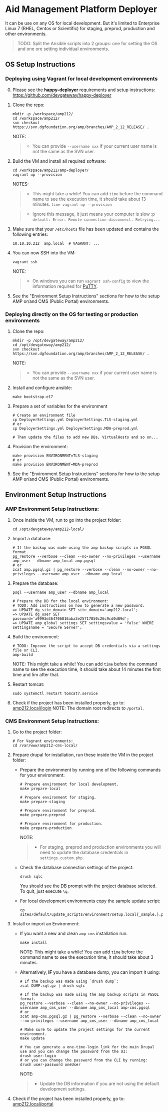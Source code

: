 
# Aid Management Platform Deployer

It can be use on any OS for local development. But it's limited to Enterprise Linux 7 (RHEL, Centos or Scientific) for
staging, preprod, production and other environments.

> TODO: Split the Ansible scripts into 2 groups: one for setting the OS and one ore setting individual environments.


## OS Setup Instructions


### Deploying using Vagrant for local development environments

0.  Please see the **happy-deployer** requirements and setup instructions: https://github.com/devgateway/happy-deployer

1.  Clone the repo:
    ```
    mkdir -p /workspace/amp212/
    cd /workspace/amp212/
    svn checkout https://svn.dgfoundation.org/amp/branches/AMP_2_12_RELEASE/ .
    ```
    NOTE:
    > *   You can provide `--username xxx` if your current user name is not the same as the SVN user.

2.  Build the VM and install all required software:
    ```
    cd /workspace/amp212/amp-deployer/
    vagrant up --provision
    ```
    NOTES:
    > *   This might take a while! You can add `time` before the command name to see the execution time, it should take
        about 13 minutes.
        ```
        time vagrant up --provision
        ```

    > *   Ignore this message, it just means your computer is slow :p
        ```
        default: Error: Remote connection disconnect. Retrying...
        ```

4.  Make sure that your `/etc/hosts` file has been updated and contains the following entries:
    ```
    10.10.10.212  amp.local  # VAGRANT: ...
    ```

5.  You can now SSH into the VM:
    ```
    vagrant ssh
    ```
    NOTE:
    > *   On windows you can run `vagrant ssh-config` to view the information required for
          [PuTTY](http://www.chiark.greenend.org.uk/~sgtatham/putty/).

5.  See the "Environment Setup Instructions" sections for how to the setup AMP or/and CMS (Public Portal) environments.


### Deploying directly on the OS for testing or production environments


1.  Clone the repo:
    ```
    mkdir -p /opt/devgateway/amp212/
    cd /opt/devgateway/amp212/
    svn checkout https://svn.dgfoundation.org/amp/branches/AMP_2_12_RELEASE/ .
    ```
    NOTE:
    > *   You can provide `--username xxx` if your current user name is not the same as the SVN user.

2.  Install and configure ansible:
    ```
    make bootstrap-el7
    ```

3.  Prepare a set of variables for the environment
    ```
    # Create an environment file
    cp DeployerSettings.yml DeployerSettings.TLS-staging.yml
    # or
    cp DeployerSettings.yml DeployerSettings.MDA-preprod.yml

    # Then update the files to add new DBs, VirtualHosts and so on...
    ```

4.  Provision the environment:
    ```
    make provision ENVIRONMENT=TLS-staging
    # or
    make provision ENVIRONMENT=MDA-preprod
    ```

5.  See the "Environment Setup Instructions" sections for how to the setup AMP or/and CMS (Public Portal) environments.


## Environment Setup Instructions


### AMP Environment Setup Instructions:

1.  Once inside the VM, run to go into the project folder:
    ```
    cd /opt/devgateway/amp212-local/
    ```

2.  Import a database:
    ```
    # If the backup was made using the amp backup scripts in PGSQL format.
    pg_restore --verbose --clean --no-owner --no-privileges --username amp_user --dbname amp_local amp.pgsql
    # or
    zcat amp.pgsql.gz | pg_restore --verbose --clean --no-owner --no-privileges --username amp_user --dbname amp_local
    ```

3.  Prepare the database:
    ```
    psql --username amp_user --dbname amp_local

    # Prepare the DB for the local environment:
    # TODO: Add instructions on how to generate a new password.
    => UPDATE dg_site_domain SET site_domain='amp212.local';
    => UPDATE dg_user SET password='a9993e364706816aba3e25717850c26c9cd0d89d';
    => UPDATE amp_global_settings SET settingsvalue = 'false' WHERE settingsname = 'Secure Server';
    ```

3.  Build the environment:
    ```
    # TODO: Improve the script to accept DB credentials via a settings file or CLI.
    amp-build
    ```
    NOTE: This might take a while! You can add `time` before the command name to see the execution time, it should take
          about 14 minutes the first time and 5m after that.

4.  Restart tomcat:
    ```
    sudo systemctl restart tomcat7.service
    ```

4.  Check if the project has been installed properly, go to: [amp212.local/login](http://amp212.local/login)
    NOTE: The domain root redirects to `/portal`.


### CMS Environment Setup Instructions:

1.  Go to the project folder:
    ```
    # For Vagrant environments:
    cd /var/www/amp212-cms-local/
    ```

2.  Prepare drupal for installation, run these inside the VM in the project folder:
    *   Prepare the environment by running one of the following commands for your environment:
        ```
        # Prepare environment for local development.
        make prepare-local

        # Prepare environment for staging.
        make prepare-staging

        # Prepare environment for preprod.
        make prepare-preprod

        # Prepare environment for production.
        make prepare-production
        ```
        NOTE:
        > *   For staging, preprod and production environments you will need to update the database credentials in
              `settings.custom.php`.

    *   Check the database connection settings of the project:
        ```
        drush sqlc
        ```
        You should see the DB prompt with the project database selected. To quit, just execute `\q`.

    *   For local development environments copy the sample update script:
        ```
        cp sites/default/update_scripts/environment/setup.local{_sample,}.php
        ```

3.  Install or import an Environment:
    *   If you want a new and clean `amp-cms` installation run:
        ```
        make install
        ```
        NOTE: This might take a while! You can add `time` before the command name to see the execution time, it should
              take about 3 minutes.

    *   Alternatively, **IF** you have a database dump, you can import it using:
        ```
        # If the backup was made using `drush dump`:
        zcat DUMP.sql.gz | drush sqlc

        # If the backup was made using the amp backup scripts in PGSQL format.
        pg_restore --verbose --clean --no-owner --no-privileges --username amp_cms_user --dbname amp_cms_local amp-cms.pgsql
        # or
        zcat amp-cms.pgsql.gz | pg_restore --verbose --clean --no-owner --no-privileges --username amp_cms_user --dbname amp_cms_local

        # Make sure to update the project settings for the current environment.
        make update

        # You can generate a one-time-login link for the main Drupal use and you can change the password from the UI:
        drush user-login
        # or you can change the password from the CLI by running:
        drush user-password oneUser
        ```
        NOTE:
        > *   Update the DB information if you are not using the default development settings.

4.  Check if the project has been installed properly, go to: [amp212.local/portal](http://amp212.local/portal)
